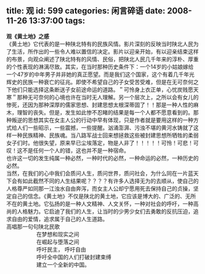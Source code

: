title: 观
id: 599
categories: 闲言碎语
date: 2008-11-26 13:37:00
tags:
---

**<span>观《黄土地》之感</span>**<span>
</br></span><span>《黄土地》它代表的是一种陕北特有的民族风情。影片深刻的反映当时陕北人民为了生活，所作出的一些令人难以置信的决定。影片以迎亲开始，有以迎亲结束这样的布景，向观众阐述了陕北特有的风情、民俗，把陕北人民几千年来的淳朴、厚重的个性表现的淋漓尽致。其实，在当时那种历史条件下：一个</span><span><span>14</span></span><span>岁的小姑娘嫁给一个</span><span><span>47</span></span><span>岁的中年男子并非她的真正愿望。而是我们这个国家，这个有着几千年光辉史的民族一种衰亡的征兆。即使不希望自己的子女受苦受难，但是在无可奈何之下他们只能选择这条断送子女前途命运的道路。＂可怜身上衣正单，心忧炭贱愿天寒＂那种无可奈何的心境也许在当时无人理解。另一个层次上，之所以会有女儿的惨死，还因为那种深厚的儒家思想、封建思想太根深蒂固了！！那是一种人性的麻木，理智的丧失。但是，发生如此惨不忍睹的结果是每一个人都不愿意看到的。那种叛逆的思想其实在女主人公的行动中早有体现，只是作者就是要用这样的一种方式给人们一些昭示，一些震撼，一些提醒。汹涌澎湃、污浊不堪的黄河水铸就了这样一种民族精神、民族魂。当八路军战士回来想拯救这些被封建思想所牺牲的柔弱女子们时。他很失望，原来早已尘埃落定，物是人非了！！！！！可怜！可悲！可叹！这不是任何一个人的错，这也并不是一种宿命。</span><span>
</br></span><span>也许这一切的发生纯属一种必然，一种时代的必然，一种命运的必然，一种历史的必然。</span><span>
</br></span><span>当然，在我们的心中我们会质问人生，质问世界，质问社会，为什么同在一片蓝天下会有如此截然不同的人生结果呢？？？？有许多人选择无为的去顺从，使自己的人格尊严如同那一江浊水自由奔泻，而女主人公却宁愿用死去保持自己的贞操，坚定自己的信念。《黄土地》不仅是陕北的黄土地，它应该是博大的、广泛的、无所不在的黄土地。它弘扬的是一种人文精神、人文关怀，一种对社会的呼吁，一种高尚的人格魅力。它启迪了我们的人生，让当时的少男少女们去勇敢的反抗压迫，追求自由的爱情，追求属于自己的人生道路。</span><span>
</br></span><span>高唱那一句句陕北民歌</span><span>
</br><span>&nbsp;&nbsp;&nbsp;&nbsp;&nbsp;&nbsp;&nbsp;&nbsp;&nbsp;&nbsp;&nbsp;&nbsp;&nbsp;&nbsp;&nbsp;&nbsp;&nbsp;&nbsp;&nbsp; </span></span><span>在梦想和现实之间</span><span><span>&nbsp;
</br>&nbsp;&nbsp;&nbsp;&nbsp;&nbsp;&nbsp;&nbsp;&nbsp;&nbsp;&nbsp;&nbsp;&nbsp;&nbsp;&nbsp;&nbsp;&nbsp;&nbsp;&nbsp;&nbsp;&nbsp;</span></span><span>在崛起与堕落之间</span><span>
</br><span>&nbsp;&nbsp;&nbsp;&nbsp;&nbsp;&nbsp;&nbsp;&nbsp;&nbsp;&nbsp;&nbsp;&nbsp;&nbsp;&nbsp;&nbsp;&nbsp;&nbsp;&nbsp;&nbsp; </span></span><span>呼吁民主，</span><span><span> </span></span><span>呼吁自由</span><span>
</br><span>&nbsp;&nbsp;&nbsp;&nbsp;&nbsp;&nbsp;&nbsp;&nbsp;&nbsp;&nbsp;&nbsp;&nbsp;&nbsp;&nbsp;&nbsp;&nbsp;&nbsp;&nbsp;&nbsp; </span></span><span>呼吁全中国的人们打破封建束缚</span><span>
</br><span>&nbsp;&nbsp;&nbsp;&nbsp;&nbsp;&nbsp;&nbsp;&nbsp;&nbsp;&nbsp;&nbsp;&nbsp;&nbsp;&nbsp;&nbsp;&nbsp;&nbsp;&nbsp;&nbsp; </span></span><span>建立一个全新的中国。</span>
